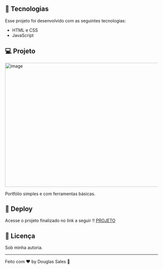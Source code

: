 ## 🚀 Tecnologias

Esse projeto foi desenvolvido com as seguintes tecnologias:

- HTML e CSS
- JavaScript

## 💻 Projeto

<img width="855" height="408" alt="image" src="https://github.com/user-attachments/assets/fe843ced-a62d-4e42-9183-df297b7f8948" />


Portfólio simples e com ferramentas básicas.

## 🔗 Deploy

Acesse o projeto finalizado no link a seguir !!
[PROJETO](https://dodosantosbr.github.io/portfolio/)

## :memo: Licença

Sob minha autoria.

---

Feito com ♥ by Douglas Sales :wave:
